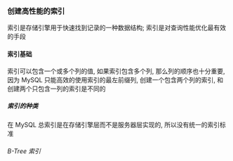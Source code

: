 ### 创建高性能的索引
索引是存储引擎用于快速找到记录的一种数据结构; 索引是对查询性能优化最有效的手段

#### 索引基础
索引可以包含一个或多个列的值, 如果索引包含多个列, 那么列的顺序也十分重要, 因为 MySQL 只能高效的使用索引的最左前缀列, 创建一个包含两个列的索引, 和创建两个只包含一列的索引是不同的

##### 索引的种类
在 MySQL 总索引是在存储引擎层而不是服务器层实现的, 所以没有统一的索引标准

###### B-Tree 索引
